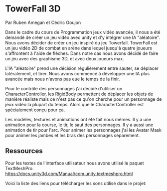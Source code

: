 # TowerFall 3D

Par Ruben Amegan et Cédric Goujon

Dans le cadre du cours de Programmation jeux vidéo avancée, il nous a été demandé de créer un jeu vidéo avec unity et d'y intégrer une IA "aléatoire". Nous avons décider de créer un jeu inspiré du jeu Towerfall. TowerFall est un jeu vidéo 2D de combat en arène dans lequel jusqu'à quatre joueurs s'affrontent à l'aide de flèches. Dans notre cas nous avons décidé de faire un jeu avec des graphisme 3D, et avec deux joueurs max.

L'IA "aléatoire" prend une décision régulièrement entre sauter, se déplacer latéralement, et tirer. Nous avons commencé à développer une IA plus avancée mais nous n'avons pas eue le temps de la finir.

Pour le contrôle des personnages j'ai décidé d'utiliser un CharacterController, les RigidBody permettent de déplacer les objets de manière réaliste mais ce n'est pas ce qu'on cherche pour un personnage de jeux vidéo la plupart du temps. Alors que le CharacterController est spécialement conçu pour ça.  

Les modèles, textures et animations ont été fait nous mêmes. Il y a une animation pour la course, le tir, le saut des personnages. Il y a aussi une animation de tir pour l'arc. Pour animer les personnages j'ai les Avatar Mask pour animer les jambes et les bras des personnages séparement.


## Ressources

Pour les textes de l'interface utilisateur nous avons utilisé le paquet TextMeshPro.
https://docs.unity3d.com/Manual/com.unity.textmeshpro.html

Voici la liste des liens pour télécharger les sons utilisé dans le projet:
